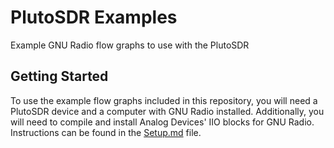# PlutoSDR Examples

Example GNU Radio flow graphs to use with the PlutoSDR

## Getting Started

To use the example flow graphs included in this repository, you will need a PlutoSDR device and a computer with GNU Radio installed. Additionally, you will need to compile and install Analog Devices' IIO blocks for GNU Radio. Instructions can be found in the [Setup.md](Setup.md) file.
